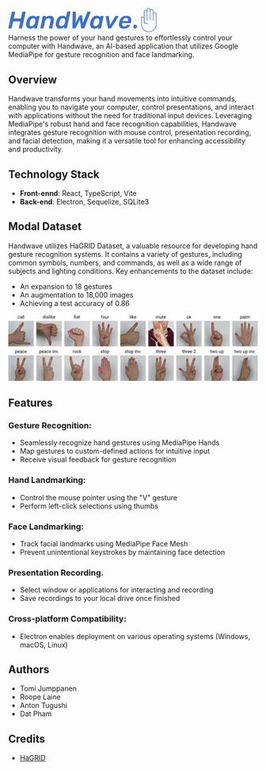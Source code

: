 <div>
<img src="./src/assets/handwave-logo.svg" alt="logo" width="300"/>
<div>
Harness the power of your hand gestures to effortlessly control your computer with Handwave, an AI-based application that utilizes Google MediaPipe for gesture recognition and face landmarking.

## Overview
Handwave transforms your hand movements into intuitive commands, enabling you to navigate your computer, control presentations, and interact with applications without the need for traditional input devices. Leveraging MediaPipe's robust hand and face recognition capabilities, Handwave integrates gesture recognition with mouse control, presentation recording, and facial detection, making it a versatile tool for enhancing accessibility and productivity.

## Technology Stack
- **Front-ennd**: React, TypeScript, Vite
- **Back-end**: Electron, Sequelize, SQLite3

## Modal Dataset
Handwave utilizes HaGRID Dataset, a valuable resource for developing hand gesture recognition systems. It contains a variety of gestures, including common symbols, numbers, and commands, as well as a wide range of subjects and lighting conditions. Key enhancements to the dataset include:
- An expansion to 18 gestures
- An augmentation to 18,000 images
- Achieving a test accuracy of 0.86
<div>
<img src="./src/assets/gestures.jpg" alt="gestures"/>
<div>

## Features
### Gesture Recognition:
- Seamlessly recognize hand gestures using MediaPipe Hands
- Map gestures to custom-defined actions for intuitive input
- Receive visual feedback for gesture recognition

### Hand Landmarking:
- Control the mouse pointer using the "V" gesture
- Perform left-click selections using thumbs

### Face Landmarking:
- Track facial landmarks using MediaPipe Face Mesh
- Prevent unintentional keystrokes by maintaining face detection

### Presentation Recording.
- Select window or applications for interacting and recording
- Save recordings to your local drive once finished

### Cross-platform Compatibility:
- Electron enables deployment on various operating systems (Windows, macOS, Linux)

## Authors
- Tomi Jumppanen
- Roope Laine
- Anton Tugushi
- Dat Pham

## Credits
- [HaGRID](https://github.com/hukenovs/hagrid)